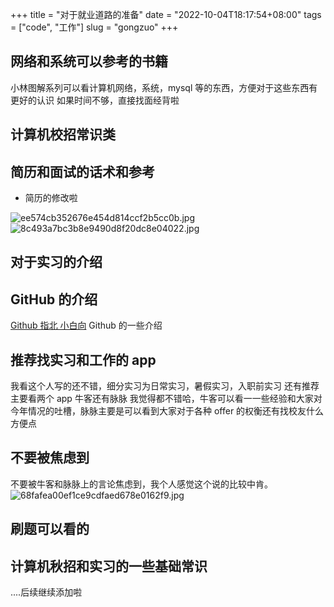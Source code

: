 +++
title = "对于就业道路的准备"
date = "2022-10-04T18:17:54+08:00"
tags = ["code", "工作"]
slug = "gongzuo"
+++

## 网络和系统可以参考的书籍

小林图解系列可以看计算机网络，系统，mysql 等的东西，方便对于这些东西有更好的认识
如果时间不够，直接找面经背啦

## 计算机校招常识类

## 简历和面试的话术和参考

- 简历的修改啦

![ee574cb352676e454d814ccf2b5cc0b.jpg](https://cdn.nlark.com/yuque/0/2022/jpeg/906866/1667387024755-f70df473-cd28-43c2-87db-b0bc5dddd134.jpeg#clientId=u3af7b416-cec2-4&crop=0&crop=0&crop=1&crop=1&from=paste&height=1434&id=ud0961565&margin=%5Bobject%20Object%5D&name=ee574cb352676e454d814ccf2b5cc0b.jpg&originHeight=1792&originWidth=828&originalType=binary&ratio=1&rotation=0&showTitle=false&size=173001&status=done&style=none&taskId=u2aa593cc-b3fc-4d15-bab9-7cdb1cdaab8&title=&width=662.4)
![8c493a7bc3b8e9490d8f20dc8e04022.jpg](https://cdn.nlark.com/yuque/0/2022/jpeg/906866/1667387033027-c29514cc-56e6-485c-b189-805a7ea36901.jpeg#clientId=u3af7b416-cec2-4&crop=0&crop=0&crop=1&crop=1&from=paste&height=1434&id=u25658fec&margin=%5Bobject%20Object%5D&name=8c493a7bc3b8e9490d8f20dc8e04022.jpg&originHeight=1792&originWidth=828&originalType=binary&ratio=1&rotation=0&showTitle=false&size=238858&status=done&style=none&taskId=u0a054e2f-0863-4c32-ba87-7be5fd31167&title=&width=662.4)

## 对于实习的介绍

## GitHub 的介绍

[Github 指北 小白向](https://www.yuque.com/u693751/woygo8/crw0d7?view=doc_embed)
Github 的一些介绍

## 推荐找实习和工作的 app

我看这个人写的还不错，细分实习为日常实习，暑假实习，入职前实习
还有推荐主要看两个 app 牛客还有脉脉
我觉得都不错哈，牛客可以看一一些经验和大家对今年情况的吐槽，脉脉主要是可以看到大家对于各种 offer 的权衡还有找校友什么方便点

## 不要被焦虑到

不要被牛客和脉脉上的言论焦虑到，我个人感觉这个说的比较中肯。
![68fafea00ef1ce9cdfaed678e0162f9.jpg](https://cdn.nlark.com/yuque/0/2022/jpeg/906866/1667387115631-a0e6f990-a862-4d9e-a5e1-17272cae7f74.jpeg#clientId=u3af7b416-cec2-4&crop=0&crop=0&crop=1&crop=1&from=paste&height=142&id=u5a9c8a07&margin=%5Bobject%20Object%5D&name=68fafea00ef1ce9cdfaed678e0162f9.jpg&originHeight=177&originWidth=720&originalType=binary&ratio=1&rotation=0&showTitle=false&size=73122&status=done&style=none&taskId=ua68d085d-1975-4f2e-85e3-7ffca9d0423&title=&width=576)

## 刷题可以看的

## 计算机秋招和实习的一些基础常识

....后续继续添加啦
